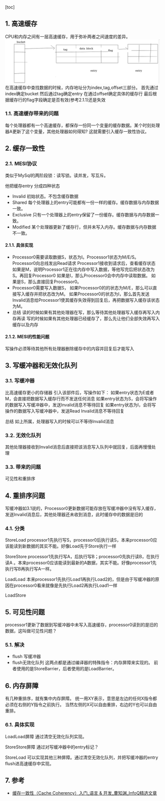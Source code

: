 [toc]


## 1. 高速缓存

CPU和内存之间有一层高速缓存，用于弥补两者之间速度的差异。
![](https://raw.githubusercontent.com/TDoct/images/master/img/20200104111041.png)
在高速缓存中查找数据的时候，内存地址分为index,tag,offset三部分。
首先通过index确定bucket
然后通过tag确定entry
在通过offset确定具体的缓存行
最后根据缓存行的flag字段确定是否有效(参考2.1.1)还是失效

### 1.1. 高速缓存带来的问题
每个处理器都有一个高速缓存，都保存一份同一个变量的缓存数据。某个时刻处理器A更新了这个变量，其他处理器如何得知?
这就需要引入缓存一致性协议。


## 2. 缓存一致性



### 2.1. MESI协议
类似于MySql的两阶段锁：读写锁。读并发，写互斥。

他把缓存entry 分成四种状态
- Invalid
初始状态。不包含缓存数据
- Shared
每个处理器上的entry可能都有一份一样的缓存。缓存数据与内存数据一致。
- Exclusive
只有一个处理器上的entry保留了一份缓存。缓存数据与内存数据一致。
- Modified
某个处理器更新了缓存行，但并未写入内存。缓存数据与内存数据不一致。

#### 2.1.1. 具体实现
- Processor0需要读取数据S，状态为I。Processor1状态为M/E/S。
Processor0向总线发出Read请求
Processor1接收到请求后，查看缓存状态
	如果是M，说明Processor1正在往内存中写入数据，等他写完后把状态改为S。再回复Processor0
	如果是I，那么Processor0会中内存中读取数据。
	如果是S，那么直接回复Processor0。
- Processor0需要写入数据S，
	如果Processor0的的状态为M/E，那么可以直接写入缓存并把状态改为M。
	如果Processor0的状态为I，那么首先发送Invalid消息给Processor1使其缓存失效得到回复后，再把数据写入缓存该状态为M。
- 总结
	读的时候如果有其他处理器在写，那么等待其他处理器写入缓存再写入内存再读
	写的时候如果有其他处理器已经缓存了，那么先让他们全部失效再写入缓存以及内存


#### 2.1.2. MESI的性能问题
写操作必须等待其他所有处理器删除缓存中的内容并回复后才能写入

## 3. 写缓冲器和无效化队列


### 3.1. 写缓冲器
比高速缓存更小的存储器
引入该部件后，写操作如下：
如果entry状态为E或者M，会直接把数据写入缓存行而不发送任何消息
如果entry状态为S，会将写操作的数据写入写缓冲器中，发送Invalid消息不等待回复
如果entry状态为I，会将写操作的数据写入写缓冲器中，发送Read Invalid消息不等待回复

总结
如上所属，处理器写入的时候可以不等待Invalid消息

### 3.2. 无效化队列
其他处理器接收到Invalid消息后直接把该消息写入队列中就回复，后面再慢慢处理

### 3.3. 带来的问题
可见性和重排序

## 4. 重排序问题

写缓冲器如3.1说的，Processor0更新数据可能存放在写缓冲器中没有写入缓存，发送Invalid消息后，其他处理器还未收到消息，此时缓存中的数据是旧的

### 4.1. 分类
StoreLoad
processor1先执行写S，processor0后执行读S，本来processor0应该能读到新数据的其实不能。好像Load先于Store执行一样

StoreStore
processor1先执行写A，后执行写B；processor0先执行读B，在执行读A 。本来processor0应该能读到最新的A数据，其实不能。好像processor1先执行写B再执行写A一样。

LoadLoad
本来processor1先执行Load1再执行Load2的，但是由于写缓冲器的原因在processor0看来就像是先执行Load2再执行Load1一样

LoadStore

## 5. 可见性问题

processor1更新了数据到写缓冲器中未写入高速缓存，processor0读到的是旧的数据，这叫做可见性问题？

### 5.1. 解决
- flush 写缓冲器
- flush无效化队列
这两点都是通过编译器的特殊指令：内存屏障来实现的。
前者使用的是StoreBarrier，后者使用的是LoadBarrier。


## 6. 内存屏障

有几种重排序，就有集中内存屏障。
统一用XY表示，意思是左边的任何X指令都必须在右侧的Y指令之前执行。
当然左侧的X可以自由重排，右边的Y也可以自由重排。

### 6.1. 具体实现
LoadLoad屏障
通过清空无效化队列实现。

StoreStore屏障
通过对写缓冲器中的entry标记？

StoreLoad
可以实现其他三种屏障。通过清空无效化队列，并把写缓冲器的entry flush进高速缓存中实现。


## 7. 参考
- [缓存一致性（Cache Coherency）入门\_语言 & 开发\_曹知渊\_InfoQ精选文章](https://www.infoq.cn/article/cache-coherency-primer)
